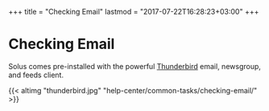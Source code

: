 +++
title = "Checking Email"
lastmod = "2017-07-22T16:28:23+03:00"
+++
# Checking Email

Solus comes pre-installed with the powerful [Thunderbird](https://www.mozilla.org/en-US/thunderbird/) email, newsgroup, and feeds client.

{{< altimg "thunderbird.jpg" "help-center/common-tasks/checking-email/" >}}